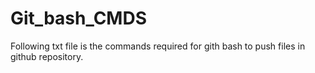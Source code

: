 # Git_bash_CMDS
Following txt file is the commands required for gith bash to push files in github repository.
